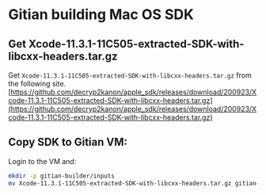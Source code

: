 Gitian building Mac OS SDK
==========================

Get Xcode-11.3.1-11C505-extracted-SDK-with-libcxx-headers.tar.gz
--------------------------

Get `Xcode-11.3.1-11C505-extracted-SDK-with-libcxx-headers.tar.gz` from the following site.
[https://github.com/decryp2kanon/apple_sdk/releases/download/200923/Xcode-11.3.1-11C505-extracted-SDK-with-libcxx-headers.tar.gz](https://github.com/decryp2kanon/apple_sdk/releases/download/200923/Xcode-11.3.1-11C505-extracted-SDK-with-libcxx-headers.tar.gz)


Copy SDK to Gitian VM:
----------------------

Login to the VM and:

```bash
mkdir -p gitian-builder/inputs
mv Xcode-11.3.1-11C505-extracted-SDK-with-libcxx-headers.tar.gz gitian-builder/inputs
```

